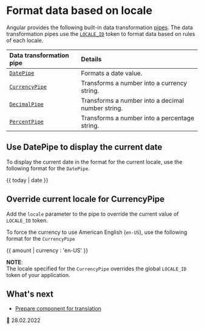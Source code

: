 # Format data based on locale

Angular provides the following built-in data transformation [pipes][aioguideglossarypipe].
The data transformation pipes use the [`LOCALE_ID`][aioapicorelocaleid] token to format data based on rules of each locale.

| Data transformation pipe                   | Details                                           |
| :----------------------------------------- | :------------------------------------------------ |
| [`DatePipe`][aioapicommondatepipe]         | Formats a date value.                             |
| [`CurrencyPipe`][aioapicommoncurrencypipe] | Transforms a number into a currency string.       |
| [`DecimalPipe`][aioapicommondecimalpipe]   | Transforms a number into a decimal number string. |
| [`PercentPipe`][aioapicommonpercentpipe]   | Transforms a number into a percentage string.     |

## Use DatePipe to display the current date

To display the current date in the format for the current locale, use the following format for the `DatePipe`.

<!--todo: replace with code-example -->

<code-example format="typescript" language="typescript">

{{ today &verbar; date }}

</code-example>

## Override current locale for CurrencyPipe

Add the `locale` parameter to the pipe to override the current value of `LOCALE_ID` token.

To force the currency to use American English \(`en-US`\), use the following format for the `CurrencyPipe`

<!--todo: replace with code-example -->

<code-example format="typescript" language="typescript">

{{ amount &verbar; currency : 'en-US' }}

</code-example>

<div class="alert is-helpful">

**NOTE**: <br />
The locale specified for the `CurrencyPipe` overrides the global `LOCALE_ID` token of your application.

</div>

## What's next

-   [Prepare component for translation][aioguidei18ncommonprepare]

<!-- links -->

[aioapicommoncurrencypipe]: api/common/CurrencyPipe 'CurrencyPipe | Common - API | Angular'
[aioapicommondatepipe]: api/common/DatePipe 'DatePipe | Common - API | Angular'
[aioapicommondecimalpipe]: api/common/DecimalPipe 'DecimalPipe | Common - API | Angular'
[aioapicommonpercentpipe]: api/common/PercentPipe 'PercentPipe | Common - API | Angular'
[aioapicorelocaleid]: api/core/LOCALE_ID 'LOCALE_ID | Core - API | Angular'
[aioguideglossarypipe]: guide/glossary#pipe 'pipe - Glossary | Angular'
[aioguidei18ncommonprepare]: guide/i18n-common-prepare 'Prepare component for translation | Angular'

<!-- external links -->

<!-- end links -->

:date: 28.02.2022
